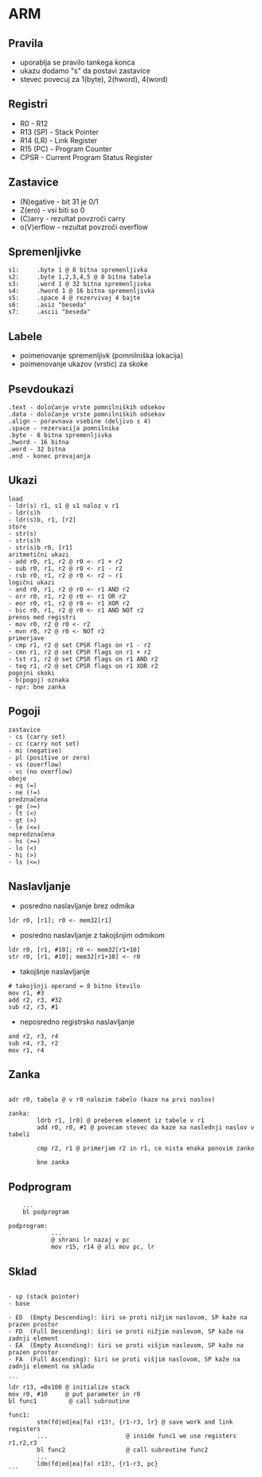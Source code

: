 # ARM 

## Pravila
- uporablja se pravilo tankega konca
- ukazu dodamo "s" da postavi zastavice
- stevec povecuj za 1(byte), 2(hword), 4(word)

## Registri
- R0 - R12
- R13 (SP) - Stack Pointer
- R14 (LR) - Link Register
- R15 (PC) - Program Counter
- CPSR - Current Program Status Register

## Zastavice
- (N)egative - bit 31 je 0/1
- Z(ero) - vsi biti so 0
- (C)arry - rezultat povzroči carry
- o(V)erflow - rezultat povzroči overflow

## Spremenljivke

```
s1:     .byte 1 @ 8 bitna spremenljivka
s2:     .byte 1,2,3,4,5 @ 8 bitna tabela
s3:     .word 1 @ 32 bitna spremenljivka
s4:     .hword 1 @ 16 bitna spremenljivka
s5:     .space 4 @ rezervivaj 4 bajte
s6:     .asiz "beseda"
s7:     .ascii "beseda"
```

## Labele
- poimenovanje spremenljivk (pomnilniška lokacija)
- poimenovanje ukazov (vrstic) za skoke

## Psevdoukazi
```
.text - določanje vrste pomnilniških odsekov
.data - določanje vrste pomnilniških odsekov
.align - poravnava vsebine (deljivo s 4)
.space - rezervacija pomnilnika
.byte - 8 bitna spremenljivka
.hword - 16 bitna
.word - 32 bitna
.end - konec prevajanja

```

## Ukazi

```
load
- ldr(s) r1, s1 @ s1 naloz v r1
- ldr(s)h
- ldr(s)b, r1, [r2]
store
- str(s)
- str(s)h
- str(s)b r0, [r1]
aritmetični ukazi
- add r0, r1, r2 @ r0 <- r1 + r2
- sub r0, r1, r2 @ r0 <- r1 - r2
- rsb r0, r1, r2 @ r0 <- r2 – r1
logični ukazi
- and r0, r1, r2 @ r0 <- r1 AND r2
- orr r0, r1, r2 @ r0 <- r1 OR r2
- eor r0, r1, r2 @ r0 <- r1 XOR r2
- bic r0, r1, r2 @ r0 <- r1 AND NOT r2
prenos med registri
- mov r0, r2 @ r0 <- r2
- mvn r0, r2 @ r0 <- NOT r2
primerjave
- cmp r1, r2 @ set CPSR flags on r1 - r2
- cmn r1, r2 @ set CPSR flags on r1 + r2
- tst r1, r2 @ set CPSR flags on r1 AND r2
- teq r1, r2 @ set CPSR flags on r1 XOR r2
pogojni skoki
- b(pogoj) oznaka 
- npr: bne zanka
```

## Pogoji

```
zastavice
- cs (carry set)
- cc (carry not set)
- mi (negative)
- pl (positive or zero)
- vs (overflow)
- vc (no overflow)
oboje
- eq (=)
- ne (!=)
predznačena
- ge (>=)
- lt (<)
- gt (>)
- le (<=)
nepredznačena
- hs (>=)
- lo (<)
- hi (>)
- ls (<=)
```

## Naslavljanje

- posredno naslavljanje brez odmika
```
ldr r0, [r1]; r0 <- mem32[r1] 
```
- posredno naslavljanje z takojšnjim odmikom
```
ldr r0, [r1, #10]; r0 <- mem32[r1+10]
str r0, [r1, #10]; mem32[r1+10] <- r0
```
- takojšnje naslavljanje
```
# takojšnji operand = 8 bitno število
mov r1, #3
add r2, r3, #32
sub r2, r3, #1
```
- neposredno registrsko naslavljanje
```
and r2, r3, r4
sub r4, r3, r2
mov r1, r4
```

## Zanka

```

adr r0, tabela @ v r0 nalozim tabelo (kaze na prvi naslov)

zanka:  
        ldrb r1, [r0] @ preberem element iz tabele v r1
        add r0, r0, #1 @ povecam stevec da kaze na naslednji naslov v tabeli

        cmp r2, r1 @ primerjam r2 in r1, ce nista enaka ponovim zanko

        bne zanka

```

## Podprogram

```
    ...
    bl podprogram

podprogram:
            ...
            @ shrani lr nazaj v pc
            mov r15, r14 @ ali mov pc, lr
```

## Sklad

````

- sp (stack pointer)
- base

- ED  (Empty Descending): širi se proti nižjim naslovom, SP kaže na prazen prostor
- FD  (Full Descending): širi se proti nižjim naslovom, SP kaže na zadnji element
- EA  (Empty Ascending): širi se proti višjim naslovom, SP kaže na prazen prostor
- FA  (Full Ascending): širi se proti višjim naslovom, SP kaže na zadnji element na skladu

```
ldr r13, =0x100 @ initialize stack
mov r0, #10     @ put parameter in r0
bl func1         @ call subroutine

func1:
        stm(fd|ed|ea|fa) r13!, {r1-r3, lr} @ save work and link registers
        ...                      @ inside func1 we use registers r1,r2,r3
        bl func2                 @ call subroutine func2
        ...
        ldm(fd|ed|ea|fa) r13!, {r1-r3, pc}
```